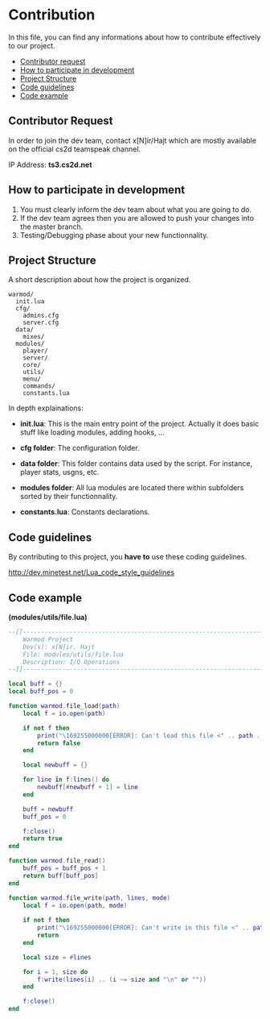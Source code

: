 # Contribution

In this file, you can find any informations about how to contribute effectively to our project.

- <a href="#contributor-request">Contributor request</a>
- <a href="#how-to-participate-in-development">How to participate in development</a>
- <a href="#project-structure">Project Structure</a>
- <a href="#code-guidelines">Code guidelines</a>
- <a href="#code-example">Code example</a>

## Contributor Request

In order to join the dev team, contact x[N]ir/Hajt which are mostly available on the official cs2d teamspeak channel.

IP Address: **ts3.cs2d.net**

## How to participate in development

1.  You must clearly inform the dev team about what you are going to do.
2.  If the dev team agrees then you are allowed to push your changes into the master branch.
3.  Testing/Debugging phase about your new functionnality.

## Project Structure

A short description about how the project is organized.

```
warmod/
  init.lua
  cfg/
    admins.cfg
    server.cfg
  data/
    mixes/
  modules/
    player/
    server/
    core/
    utils/
    menu/
    commands/
    constants.lua
```

In depth explainations:

* **init.lua**: This is the main entry point of the project. 
Actually it does basic stuff like loading modules, adding hooks, ... 

* **cfg folder**: The configuration folder.

* **data folder**: This folder contains data used by the script. For instance, player stats, usgns, etc.

* **modules folder**: All lua modules are located there within subfolders sorted by their functionnality.

* **constants.lua**: Constants declarations.

## Code guidelines

By contributing to this project, you **have to** use these coding guidelines.

http://dev.minetest.net/Lua_code_style_guidelines

## Code example 
**(modules/utils/file.lua)**

```lua
--[[---------------------------------------------------------------------------
	Warmod Project
	Dev(s): x[N]ir, Hajt
	File: modules/utils/file.lua
	Description: I/O Operations
--]]---------------------------------------------------------------------------

local buff = {}
local buff_pos = 0

function warmod.file_load(path)
	local f = io.open(path)

	if not f then
		print("\169255000000[ERROR]: Can't load this file <" .. path .. ">")
		return false
	end

	local newbuff = {}

	for line in f:lines() do
		newbuff[#newbuff + 1] = line
	end

	buff = newbuff
	buff_pos = 0

	f:close()
	return true
end

function warmod.file_read()
	buff_pos = buff_pos + 1
	return buff[buff_pos]
end

function warmod.file_write(path, lines, mode)
	local f = io.open(path, mode)
	
	if not f then
		print("\169255000000[ERROR]: Can't write in this file <" .. path .. ">")
		return
	end

	local size = #lines

	for i = 1, size do
		f:write(lines[i] .. (i ~= size and "\n" or ""))
	end

	f:close()
end
```




